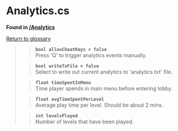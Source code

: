# Analytics.cs
**Found in [/Analytics](../BALLISTIC/Assets/Scripts/Analytics/Analytics.cs)**

[Return to glossary](glossary.md)

>> **`bool allowCheatKeys = false`**\
>> Press 'Q' to trigger analytics events manually.
> 
>> **`bool writeToFile = false`**\
>> Select to write out current analytics to 'analytics.txt' file.
> 
>> **`float timeSpentInMenu`**\
>> Time player spends in main menu before entering lobby.
> 
>> **`float avgTimeSpentPerLevel`**\
>> Average play time per level. Should be about 2 mins.
> 
>> **`int levelsPlayed`**\
>> Number of levels that have been played.
> 
